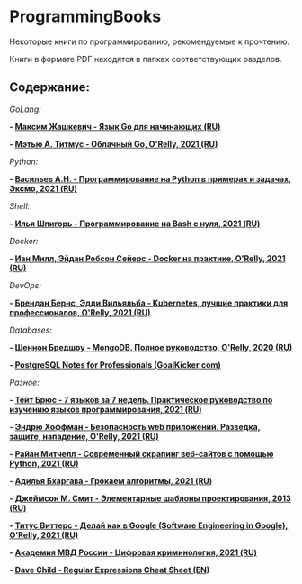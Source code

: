 # ProgrammingBooks
Некоторые книги по программированию, рекомендуемые к прочтению.

Книги в формате PDF находятся в папках соответствующих разделов.

## Содержание:

*GoLang:*

**- [Максим Жашкевич - Язык Go для начинающих (RU)](/GoLang/Zhashkevich_Go_for_Beginners_2021.pdf)**

**- [Мэтью А. Титмус - Облачный Go, O'Relly, 2021 (RU)](/GoLang/Titmus_Cloud_Native_Go_2022.pdf)**

*Python:*

**- [Васильев А.Н. - Программирование на Python в примерах и задачах, Эксмо, 2021 (RU)](/Python/Vasiliev_Programming_Python.pdf)**

*Shell:*

**- [Илья Шпигорь - Программирование на Bash с нуля, 2021 (RU)](/Shell/Bash_programming.pdf)**

*Docker:*

**- [Иан Милл, Эйдан Робсон Сейерс - Docker на практике, O'Relly, 2021 (RU)](/Docker/Mill_Seers_Docker_in_Practice.pdf)**

*DevOps:*

**- [Брендан Бернс, Эдди Вильяльба - Kubernetes, лучшие практики для профессионалов, O'Relly, 2021 (RU)](/DevOps/Berns_Kubernetes_Best_Practices.pdf)**

*Databases:*

**- [Шеннон Бредшоу - MongoDB. Полное руководство, O'Relly, 2020 (RU)](/Databases/)**

**- [PostgreSQL Notes for Professionals (GoalKicker.com)](/Databases/)**

*Разное:*

**- [Тейт Брюс - 7 языков за 7 недель. Практическое руководство по изучению языков программирования, 2021 (RU)](/Other/Bruce_7langs_on_7weeks.pdf)**

**- [Эндрю Хоффман - Безопасность web приложений. Разведка, защите, нападение, O'Relly, 2021 (RU)](/Other/Hoffman_Web_applications_security.pdf)**

**- [Райан Митчелл - Современный скрапинг веб-сайтов с помощью Python, 2021 (RU)](/Other/Mitchel_Python_Web_Scraping.pdf)**

**- [Адилья Бхаргава - Грокаем алгоритмы, 2021 (RU)](/Other/Bkhargava_Grokaem_Algoritmy.pdf)**

**- [Джеймсон М. Смит - Элементарные шаблоны проектирования, 2013 (RU)](/Other/Smith_Elemental_Design_Patterns.pdf)**

**- [Титус Виттерс - Делай как в Google (Software Engineering in Google), O'Relly, 2021 (RU)](/Other/Software_Engineering_in_Google.pdf)**

**- [Академия МВД России - Цифровая криминология, 2021 (RU)](/Other/MVD_Digital_Criminology.pdf)**

**- [Dave Child - Regular Expressions Cheat Sheet (EN)](/Other/RegExp_cheat_sheet.pdf)**